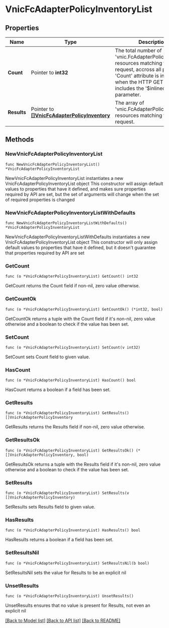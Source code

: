 # VnicFcAdapterPolicyInventoryList

## Properties

Name | Type | Description | Notes
------------ | ------------- | ------------- | -------------
**Count** | Pointer to **int32** | The total number of &#39;vnic.FcAdapterPolicyInventory&#39; resources matching the request, accross all pages. The &#39;Count&#39; attribute is included when the HTTP GET request includes the &#39;$inlinecount&#39; parameter. | [optional] 
**Results** | Pointer to [**[]VnicFcAdapterPolicyInventory**](VnicFcAdapterPolicyInventory.md) | The array of &#39;vnic.FcAdapterPolicyInventory&#39; resources matching the request. | [optional] 

## Methods

### NewVnicFcAdapterPolicyInventoryList

`func NewVnicFcAdapterPolicyInventoryList() *VnicFcAdapterPolicyInventoryList`

NewVnicFcAdapterPolicyInventoryList instantiates a new VnicFcAdapterPolicyInventoryList object
This constructor will assign default values to properties that have it defined,
and makes sure properties required by API are set, but the set of arguments
will change when the set of required properties is changed

### NewVnicFcAdapterPolicyInventoryListWithDefaults

`func NewVnicFcAdapterPolicyInventoryListWithDefaults() *VnicFcAdapterPolicyInventoryList`

NewVnicFcAdapterPolicyInventoryListWithDefaults instantiates a new VnicFcAdapterPolicyInventoryList object
This constructor will only assign default values to properties that have it defined,
but it doesn't guarantee that properties required by API are set

### GetCount

`func (o *VnicFcAdapterPolicyInventoryList) GetCount() int32`

GetCount returns the Count field if non-nil, zero value otherwise.

### GetCountOk

`func (o *VnicFcAdapterPolicyInventoryList) GetCountOk() (*int32, bool)`

GetCountOk returns a tuple with the Count field if it's non-nil, zero value otherwise
and a boolean to check if the value has been set.

### SetCount

`func (o *VnicFcAdapterPolicyInventoryList) SetCount(v int32)`

SetCount sets Count field to given value.

### HasCount

`func (o *VnicFcAdapterPolicyInventoryList) HasCount() bool`

HasCount returns a boolean if a field has been set.

### GetResults

`func (o *VnicFcAdapterPolicyInventoryList) GetResults() []VnicFcAdapterPolicyInventory`

GetResults returns the Results field if non-nil, zero value otherwise.

### GetResultsOk

`func (o *VnicFcAdapterPolicyInventoryList) GetResultsOk() (*[]VnicFcAdapterPolicyInventory, bool)`

GetResultsOk returns a tuple with the Results field if it's non-nil, zero value otherwise
and a boolean to check if the value has been set.

### SetResults

`func (o *VnicFcAdapterPolicyInventoryList) SetResults(v []VnicFcAdapterPolicyInventory)`

SetResults sets Results field to given value.

### HasResults

`func (o *VnicFcAdapterPolicyInventoryList) HasResults() bool`

HasResults returns a boolean if a field has been set.

### SetResultsNil

`func (o *VnicFcAdapterPolicyInventoryList) SetResultsNil(b bool)`

 SetResultsNil sets the value for Results to be an explicit nil

### UnsetResults
`func (o *VnicFcAdapterPolicyInventoryList) UnsetResults()`

UnsetResults ensures that no value is present for Results, not even an explicit nil

[[Back to Model list]](../README.md#documentation-for-models) [[Back to API list]](../README.md#documentation-for-api-endpoints) [[Back to README]](../README.md)


